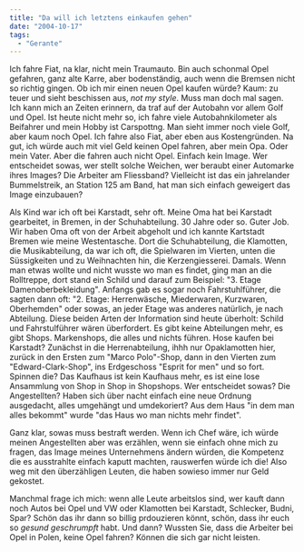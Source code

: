```yaml
---
title: "Da will ich letztens einkaufen gehen"
date: "2004-10-17"
tags:
  - "Gerante"
---
```


Ich fahre Fiat, na klar, nicht mein Traumauto. Bin auch schonmal Opel gefahren, ganz alte Karre, aber bodenständig, auch wenn die Bremsen nicht so richtig gingen. Ob ich mir einen neuen Opel kaufen würde? Kaum: zu teuer und sieht beschissen aus, _not my style_. Muss man doch mal sagen. Ich kann mich an Zeiten erinnern, da traf auf der Autobahn vor allem Golf und Opel. Ist heute nicht mehr so, ich fahre viele Autobahnkilometer als Beifahrer und mein Hobby ist Carspottng. Man sieht immer noch viele Golf, aber kaum noch Opel. Ich fahre also Fiat, aber eben aus Kostengründen. Na gut, ich würde auch mit viel Geld keinen Opel fahren, aber mein Opa. Oder mein Vater. Aber die fahren auch nicht Opel. Einfach kein Image. Wer entscheidet sowas, wer stellt solche Weichen, wer beraubt einer Automarke ihres Images? Die Arbeiter am Fliessband? Vielleicht ist das ein jahrelander Bummelstreik, an Station 125 am Band, hat man sich einfach geweigert das Image einzubauen?

Als Kind war ich oft bei Karstadt, sehr oft. Meine Oma hat bei Karstadt gearbeitet, in Bremen, in der Schuhabteilung. 30 Jahre oder so. Guter Job. Wir haben Oma oft von der Arbeit abgeholt und ich kannte Kartstadt Bremen wie meine Westentasche. Dort die Schuhabteilung, die Klamotten, die Musikabteilung, da war ich oft, die Spielwaren im Vierten, unten die Süssigkeiten und zu Weihnachten hin, die Kerzengiesserei. Damals. Wenn man etwas wollte und nicht wusste wo man es findet, ging man an die Rolltreppe, dort stand ein Schild und darauf zum Beispiel: "3. Etage Damenoberbekleidung". Anfangs gab es sogar noch Fahrstuhlführer, die sagten dann oft: "2. Etage: Herrenwäsche, Miederwaren, Kurzwaren, Oberhemden" oder sowas, an jeder Etage was anderes natürlich, je nach Abteilung. Diese beiden Arten der Information sind heute überholt: Schild und Fahrstulführer wären überfordert. Es gibt keine Abteilungen mehr, es gibt Shops. Markenshops, die alles und nichts führen. Hose kaufen bei Karstadt? Zunächst in die Herrenabteilung, ihhh nur Opaklamotten hier, zurück in den Ersten zum "Marco Polo"-Shop, dann in den Vierten zum "Edward-Clark-Shop", ins Erdgeschoss "Esprit for men" und so fort. Spinnen die? Das Kaufhaus ist kein Kaufhaus mehr, es ist eine lose Ansammlung von Shop in Shop in Shopshops. Wer entscheidet sowas? Die Angestellten? Haben sich über nacht einfach eine neue Ordnung ausgedacht, alles umgehängt und umdekoriert? Aus dem Haus "in dem man alles bekommt" wurde "das Haus wo man nichts mehr findet".

Ganz klar, sowas muss bestraft werden. Wenn ich Chef wäre, ich würde meinen Angestellten aber was erzählen, wenn sie einfach ohne mich zu fragen, das Image meines Unternehmens ändern würden, die Kompetenz die es ausstrahlte einfach kaputt machten, rauswerfen würde ich die! Also weg mit den überzähligen Leuten, die haben sowieso immer nur Geld gekostet.

Manchmal frage ich mich: wenn alle Leute arbeitslos sind, wer kauft dann noch Autos bei Opel und VW oder Klamotten bei Karstadt, Schlecker, Budni, Spar? Schön das ihr dann so billig prdouzieren könnt, schön, dass ihr euch so _gesund geschrumpft_ habt. Und dann? Wussten Sie, dass die Arbeiter bei Opel in Polen, keine Opel fahren? Können die sich gar nicht leisten.
